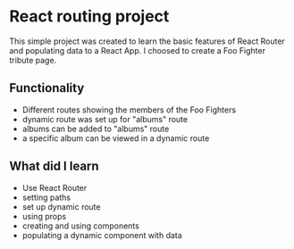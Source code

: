 # React routing project

This simple project was created to learn the basic features of React Router and populating data to a React App. I choosed to create a Foo Fighter tribute page.

## Functionality
- Different routes showing the members of the Foo Fighters
- dynamic route was set up for "albums" route
- albums can be added to "albums" route
- a specific album can be viewed in a dynamic route

## What did I learn
- Use React Router
- setting paths
- set up dynamic route
- using props
- creating and using components
- populating a dynamic component with data